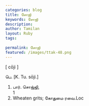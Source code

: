 ```yaml
---
categories: blog
title: சோஜி
keywords: சோஜி
description: 
author: Tamilan
layout: Ruby
tags: 
 
permalink: சோஜி
featured: /images/ttak-48.png
---
```

  
[ cōji ]  
  
பெ. [K. Tu. sōji.]  
1. பார். சொஜ்ஜி,  
1  
2. Wheaten grits; கோதுமை ரவை.Loc